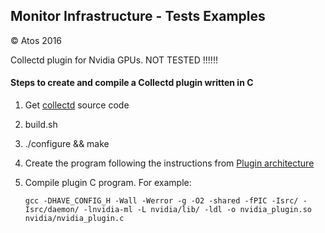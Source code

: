 ## Monitor Infrastructure - Tests Examples

&copy; Atos 2016

Collectd plugin for Nvidia GPUs. NOT TESTED !!!!!!

#### Steps to create and compile a Collectd plugin written in C

1. Get [collectd](https://github.com/collectd/collectd.git) source code

2. build.sh

3. ./configure && make

4. Create the program following the instructions from [Plugin architecture](https://collectd.org/wiki/index.php/Plugin_architecture)

5. Compile plugin C program. For example:

    ```
    gcc -DHAVE_CONFIG_H -Wall -Werror -g -O2 -shared -fPIC -Isrc/ -Isrc/daemon/ -lnvidia-ml -L nvidia/lib/ -ldl -o nvidia_plugin.so nvidia/nvidia_plugin.c
	```
